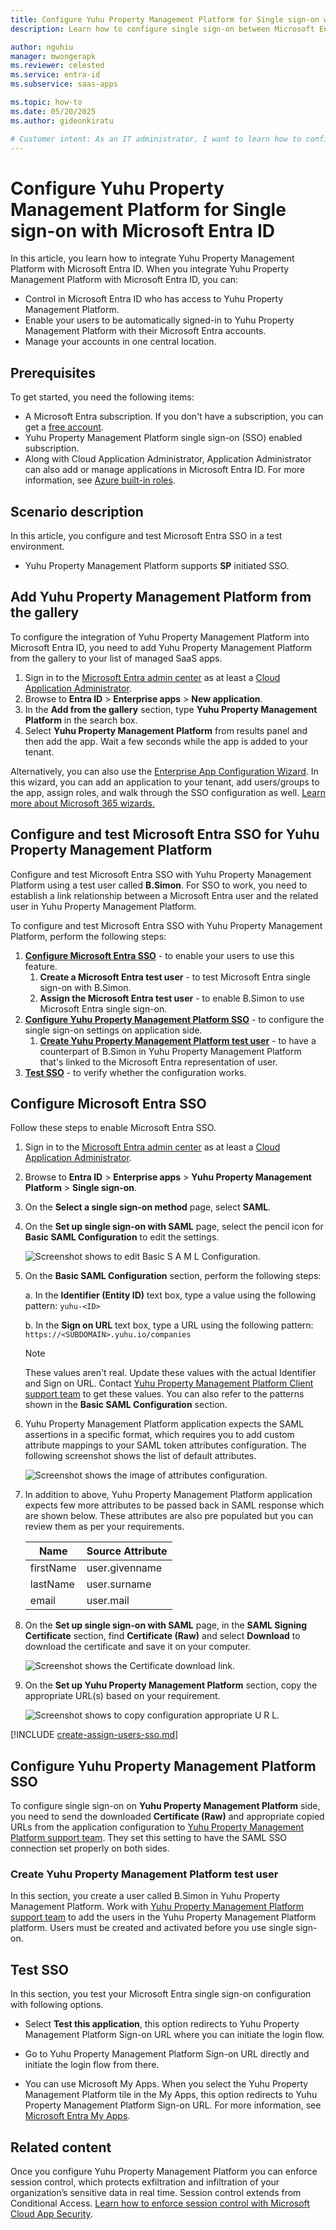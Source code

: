 ```yaml
---
title: Configure Yuhu Property Management Platform for Single sign-on with Microsoft Entra ID
description: Learn how to configure single sign-on between Microsoft Entra ID and Yuhu Property Management Platform.

author: nguhiu
manager: mwongerapk
ms.reviewer: celested
ms.service: entra-id
ms.subservice: saas-apps

ms.topic: how-to
ms.date: 05/20/2025
ms.author: gideonkiratu

# Customer intent: As an IT administrator, I want to learn how to configure single sign-on between Microsoft Entra ID and Yuhu Property Management Platform so that I can control who has access to Yuhu Property Management Platform, enable automatic sign-in with Microsoft Entra accounts, and manage my accounts in one central location.
---
```


# Configure Yuhu Property Management Platform for Single sign-on with Microsoft Entra ID

In this article,  you learn how to integrate Yuhu Property Management Platform with Microsoft Entra ID. When you integrate Yuhu Property Management Platform with Microsoft Entra ID, you can:

* Control in Microsoft Entra ID who has access to Yuhu Property Management Platform.
* Enable your users to be automatically signed-in to Yuhu Property Management Platform with their Microsoft Entra accounts.
* Manage your accounts in one central location.

## Prerequisites

To get started, you need the following items:

* A Microsoft Entra subscription. If you don't have a subscription, you can get a [free account](https://azure.microsoft.com/free/).
* Yuhu Property Management Platform single sign-on (SSO) enabled subscription.
* Along with Cloud Application Administrator, Application Administrator can also add or manage applications in Microsoft Entra ID.
For more information, see [Azure built-in roles](~/identity/role-based-access-control/permissions-reference.md).

## Scenario description

In this article,  you configure and test Microsoft Entra SSO in a test environment.

* Yuhu Property Management Platform supports **SP** initiated SSO.

## Add Yuhu Property Management Platform from the gallery

To configure the integration of Yuhu Property Management Platform into Microsoft Entra ID, you need to add Yuhu Property Management Platform from the gallery to your list of managed SaaS apps.

1. Sign in to the [Microsoft Entra admin center](https://entra.microsoft.com) as at least a [Cloud Application Administrator](~/identity/role-based-access-control/permissions-reference.md#cloud-application-administrator).
1. Browse to **Entra ID** > **Enterprise apps** > **New application**.
1. In the **Add from the gallery** section, type **Yuhu Property Management Platform** in the search box.
1. Select **Yuhu Property Management Platform** from results panel and then add the app. Wait a few seconds while the app is added to your tenant.

 Alternatively, you can also use the [Enterprise App Configuration Wizard](https://portal.office.com/AdminPortal/home?Q=Docs#/azureadappintegration). In this wizard, you can add an application to your tenant, add users/groups to the app, assign roles, and walk through the SSO configuration as well. [Learn more about Microsoft 365 wizards.](/microsoft-365/admin/misc/azure-ad-setup-guides)

<a name='configure-and-test-azure-ad-sso-for-yuhu-property-management-platform'></a>

## Configure and test Microsoft Entra SSO for Yuhu Property Management Platform

Configure and test Microsoft Entra SSO with Yuhu Property Management Platform using a test user called **B.Simon**. For SSO to work, you need to establish a link relationship between a Microsoft Entra user and the related user in Yuhu Property Management Platform.

To configure and test Microsoft Entra SSO with Yuhu Property Management Platform, perform the following steps:

1. **[Configure Microsoft Entra SSO](#configure-azure-ad-sso)** - to enable your users to use this feature.
    1. **Create a Microsoft Entra test user** - to test Microsoft Entra single sign-on with B.Simon.
    1. **Assign the Microsoft Entra test user** - to enable B.Simon to use Microsoft Entra single sign-on.
1. **[Configure Yuhu Property Management Platform SSO](#configure-yuhu-property-management-platform-sso)** - to configure the single sign-on settings on application side.
    1. **[Create Yuhu Property Management Platform test user](#create-yuhu-property-management-platform-test-user)** - to have a counterpart of B.Simon in Yuhu Property Management Platform that's linked to the Microsoft Entra representation of user.
1. **[Test SSO](#test-sso)** - to verify whether the configuration works.

<a name='configure-azure-ad-sso'></a>

## Configure Microsoft Entra SSO

Follow these steps to enable Microsoft Entra SSO.

1. Sign in to the [Microsoft Entra admin center](https://entra.microsoft.com) as at least a [Cloud Application Administrator](~/identity/role-based-access-control/permissions-reference.md#cloud-application-administrator).
1. Browse to **Entra ID** > **Enterprise apps** > **Yuhu Property Management Platform** > **Single sign-on**.
1. On the **Select a single sign-on method** page, select **SAML**.
1. On the **Set up single sign-on with SAML** page, select the pencil icon for **Basic SAML Configuration** to edit the settings.

   ![Screenshot shows to edit Basic S A M L Configuration.](common/edit-urls.png "Basic Configuration")

1. On the **Basic SAML Configuration** section, perform the following steps:

    a. In the **Identifier (Entity ID)** text box, type a value using the following pattern:
    `yuhu-<ID>`

	b. In the **Sign on URL** text box, type a URL using the following pattern:
    `https://<SUBDOMAIN>.yuhu.io/companies`

	> [!NOTE]
	> These values aren't real. Update these values with the actual Identifier and Sign on URL. Contact [Yuhu Property Management Platform Client support team](mailto:hello@yuhu.io) to get these values. You can also refer to the patterns shown in the **Basic SAML Configuration** section.

1. Yuhu Property Management Platform application expects the SAML assertions in a specific format, which requires you to add custom attribute mappings to your SAML token attributes configuration. The following screenshot shows the list of default attributes.

	![Screenshot shows the image of attributes configuration.](common/default-attributes.png "Attributes")

1. In addition to above, Yuhu Property Management Platform application expects few more attributes to be passed back in SAML response which are shown below. These attributes are also pre populated but you can review them as per your requirements.

	| Name | Source Attribute|
	| ---------------| --------------- |
	| firstName | user.givenname |
	| lastName | user.surname |
	| email | user.mail |

1. On the **Set up single sign-on with SAML** page, in the **SAML Signing Certificate** section,  find **Certificate (Raw)** and select **Download** to download the certificate and save it on your computer.

	![Screenshot shows the Certificate download link.](common/certificateraw.png "Certificate")

1. On the **Set up Yuhu Property Management Platform** section, copy the appropriate URL(s) based on your requirement.

	![Screenshot shows to copy configuration appropriate U R L.](common/copy-configuration-urls.png "Metadata")

<a name='create-an-azure-ad-test-user'></a>

[!INCLUDE [create-assign-users-sso.md](~/identity/saas-apps/includes/create-assign-users-sso.md)]

## Configure Yuhu Property Management Platform SSO

To configure single sign-on on **Yuhu Property Management Platform** side, you need to send the downloaded **Certificate (Raw)** and appropriate copied URLs from the application configuration to [Yuhu Property Management Platform support team](mailto:hello@yuhu.io). They set this setting to have the SAML SSO connection set properly on both sides.

### Create Yuhu Property Management Platform test user

In this section, you create a user called B.Simon in Yuhu Property Management Platform. Work with [Yuhu Property Management Platform support team](mailto:hello@yuhu.io) to add the users in the Yuhu Property Management Platform platform. Users must be created and activated before you use single sign-on.

## Test SSO

In this section, you test your Microsoft Entra single sign-on configuration with following options. 

* Select **Test this application**, this option redirects to Yuhu Property Management Platform Sign-on URL where you can initiate the login flow. 

* Go to Yuhu Property Management Platform Sign-on URL directly and initiate the login flow from there.

* You can use Microsoft My Apps. When you select the Yuhu Property Management Platform tile in the My Apps, this option redirects to Yuhu Property Management Platform Sign-on URL. For more information, see [Microsoft Entra My Apps](/azure/active-directory/manage-apps/end-user-experiences#azure-ad-my-apps).

## Related content

Once you configure Yuhu Property Management Platform you can enforce session control, which protects exfiltration and infiltration of your organization’s sensitive data in real time. Session control extends from Conditional Access. [Learn how to enforce session control with Microsoft Cloud App Security](/cloud-app-security/proxy-deployment-aad).
